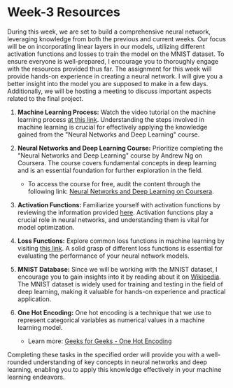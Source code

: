 # Week-3 Resources

During this week, we are set to build a comprehensive neural network, leveraging knowledge from both the previous and current weeks. Our focus will be on incorporating linear layers in our models, utilizing different activation functions and losses to train the model on the MNIST dataset. To ensure everyone is well-prepared, I encourage you to thoroughly engage with the resources provided thus far. The assignment for this week will provide hands-on experience in creating a neural network. I will give you a better insight into the model you are supposed to make in a few days. Additionally, we will be hosting a meeting to discuss important aspects related to the final project.

1. **Machine Learning Process:**
   Watch the video tutorial on the machine learning process [at this link](https://youtu.be/UoYO-MjqiVQ?feature=shared). Understanding the steps involved in machine learning is crucial for effectively applying the knowledge gained from the "Neural Networks and Deep Learning" course.

2. **Neural Networks and Deep Learning Course:**
   Prioritize completing the "Neural Networks and Deep Learning" course by Andrew Ng on Coursera. The course covers fundamental concepts in deep learning and is an essential foundation for further exploration in the field.
   - To access the course for free, audit the content through the following link: [Neural Networks and Deep Learning on Coursera](https://www.coursera.org/learn/neural-networks-deep-learning?specialization=deep-learning).

3. **Activation Functions:**
   Familiarize yourself with activation functions by reviewing the information provided [here](https://towardsdatascience.com/activation-functions-neural-networks-1cbd9f8d91d6). Activation functions play a crucial role in neural networks, and understanding them is vital for model optimization.

4. **Loss Functions:**
   Explore common loss functions in machine learning by visiting [this link](https://towardsdatascience.com/common-loss-functions-in-machine-learning-46af0ffc4d23). A solid grasp of different loss functions is essential for evaluating the performance of your neural network models.

5. **MNIST Database:**
   Since we will be working with the MNIST dataset, I encourage you to gain insights into it by reading about it on [Wikipedia](https://en.wikipedia.org/wiki/MNIST_database). The MNIST dataset is widely used for training and testing in the field of deep learning, making it valuable for hands-on experience and practical application.

6. **One Hot Encoding:**
   One hot encoding is a technique that we use to represent categorical variables as numerical values in a machine learning model. 
   - Learn more: [Geeks for Geeks - One Hot Encoding](https://www.geeksforgeeks.org/ml-one-hot-encoding-of-datasets-in-python/)

Completing these tasks in the specified order will provide you with a well-rounded understanding of key concepts in neural networks and deep learning, enabling you to apply this knowledge effectively in your machine learning endeavors.
